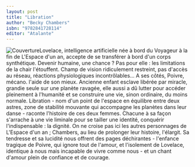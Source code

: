 ```yaml
---
layout: post
title: "Libration"
author: "Becky Chambers"
isbn: "9782841728114"
editor: "Atalante"
---
```

![Couverture](/img/9782841728114.jpg)Lovelace, intelligence artificielle née à bord du Voyageur à la fin de L'Espace d'un an, accepte de se transférer à bord d'un corps synthétique. Devenir humaine, une chance ? Pas pour elle : les limitations de la chair l'étouffent. Champ de vision ridiculement restreint, pas d'accès au réseau, réactions physiologiques incontrôlables... A ses côtés, Poivre, mécano. l'aide de son mieux. Ancienne enfant esclave libérée par miracle, grandie seule sur une planète ravagée, elle aussi a dû lutter pour accéder pleinement à l'humanité et se construire une vie, sinon ordinaire, du moins normale. Libration - nom d'un point de l'espace en équilibre entre deux astres, zone de stabilité mouvante qui accompagne les planètes dans leur danse - raconte l'histoire de ces deux femmes. Chacune à sa façon s'arrache à une vie liminale pour se tailler une identité, conquérir l'indispensable : la dignité. On ne croise pas ici les autres personnages de L'Espace d'un an ; Chambers, au lieu de prolonger leur histoire, l'élargit. Sa tendresse et sa lucidité nous offrent des pages déchirantes - l'enfance tragique de Poivre, qui ignore tout de l'amour, et l'isolement de Lovelace, identique à nous mais incapable de vivre comme nous - et un chant d'amour plein de confiance et de courage.